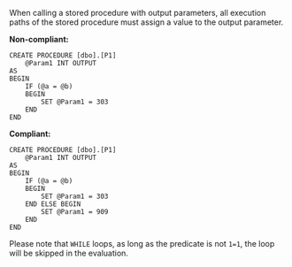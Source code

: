 When calling a stored procedure with output parameters, all execution paths of the stored procedure must assign a value
to the output parameter.

**Non-compliant:**

```tsql
CREATE PROCEDURE [dbo].[P1]
    @Param1 INT OUTPUT
AS
BEGIN
    IF (@a = @b)
    BEGIN
        SET @Param1 = 303
    END
END
```

**Compliant:**

```tsql
CREATE PROCEDURE [dbo].[P1]
    @Param1 INT OUTPUT
AS
BEGIN
    IF (@a = @b)
    BEGIN
        SET @Param1 = 303
    END ELSE BEGIN
        SET @Param1 = 909
    END
END
```

Please note that `WHILE` loops, as long as the predicate is not `1=1`, the loop will be skipped in the evaluation.
